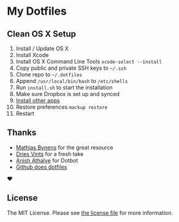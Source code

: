# My Dotfiles

## Clean OS X Setup

1. Install / Update OS X
2. Install Xcode
3. Install OS X Command Line Tools `xcode-select --install`
4. Copy public and private SSH keys to `~/.ssh`
5. Clone repo to `~/.dotfiles`
6. Append `/usr/local/bin/bash` to `/etc/shells`
7. Run `install.sh` to start the installation
8. Make sure Dropbox is set up and synced
9. [Install other apps](./apps.md)
10. Restore preferences `mackup restore`
11. Restart

## Thanks

- [Mathias Bynens](https://github.com/mathiasbynens/dotfiles) for the great resource
- [Dries Vints](https://github.com/driesvints/dotfiles) for a fresh take
- [Anish Athalye](https://github.com/anishathalye/dotbot) for Dotbot
- [Github does dotfiles](https://dotfiles.github.io/)

:heart:

## License

The MIT License. Please see [the license file](license.md) for more information.
